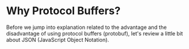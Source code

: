 # Why Protocol Buffers?

Before we jump into explanation related to the advantage and the disadvantage of using protocol buffers (protobuf), let's review a little bit about JSON (JavaScript Object Notation).